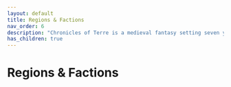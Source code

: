 ```yaml
---
layout: default
title: Regions & Factions
nav_order: 6
description: "Chronicles of Terre is a medieval fantasy setting seven years in the writing, currently for dungeons & dragons 5th edition."
has_children: true
---
```


# Regions & Factions